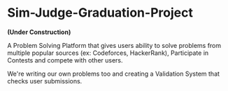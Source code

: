 # Sim-Judge-Graduation-Project
**(Under Construction)**

A Problem Solving Platform that gives users ability to solve problems from multiple popular sources (ex: Codeforces, HackerRank),
Participate in Contests and compete with other users.

We're writing our own problems too and creating a Validation System that checks user submissions.
